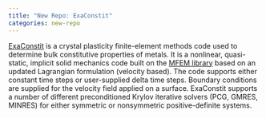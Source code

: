 ```yaml
---
title: "New Repo: ExaConstit"
categories: new-repo
---
```


[ExaConstit](https://github.com/LLNL/ExaConstit) is a crystal plasticity finite-element methods code used to determine bulk constitutive properties of metals. It is a nonlinear, quasi-static, implicit solid mechanics code built on the [MFEM library](https://github.com/mfem) based on an updated Lagrangian formulation (velocity based). The code supports either constant time steps or user-supplied delta time steps. Boundary conditions are supplied for the velocity field applied on a surface. ExaConstit supports a number of different preconditioned Krylov iterative solvers (PCG, GMRES, MINRES) for either symmetric or nonsymmetric positive-definite systems.
